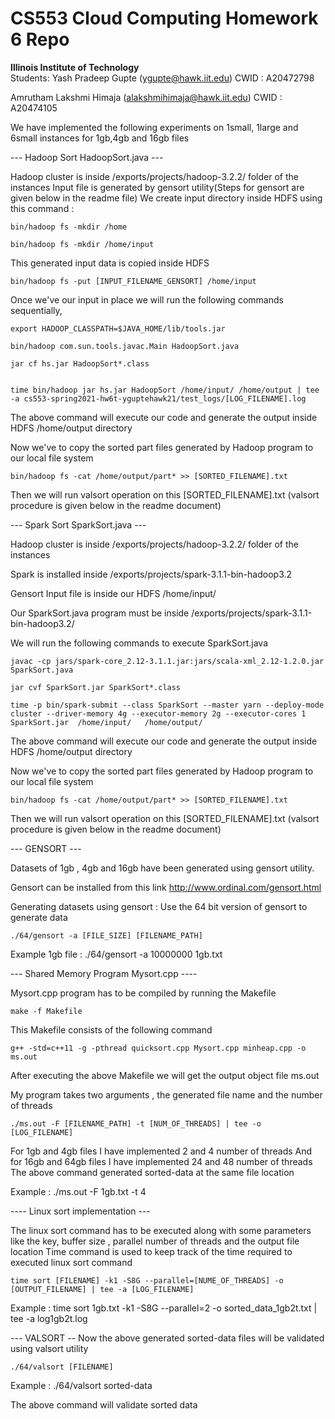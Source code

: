 # CS553 Cloud Computing Homework 6 Repo
**Illinois Institute of Technology**  
Students:
Yash Pradeep Gupte (ygupte@hawk.iit.edu) CWID : A20472798 

Amrutham Lakshmi Himaja (alakshmihimaja@hawk.iit.edu) CWID : A20474105


We have implemented the following experiments on 1small, 1large and 6small instances for 1gb,4gb and 16gb files

--- Hadoop Sort HadoopSort.java ---

Hadoop cluster is inside /exports/projects/hadoop-3.2.2/ folder of the instances
Input file is generated by gensort utility(Steps for gensort are given below in the readme file)
We create input directory inside HDFS using this command :
	
	bin/hadoop fs -mkdir /home
	
	bin/hadoop fs -mkdir /home/input
	
This generated input data is copied inside HDFS

	bin/hadoop fs -put [INPUT_FILENAME_GENSORT] /home/input

Once we've our input in place we will run the following commands sequentially,

	export HADOOP_CLASSPATH=$JAVA_HOME/lib/tools.jar

	bin/hadoop com.sun.tools.javac.Main HadoopSort.java

	jar cf hs.jar HadoopSort*.class


	time bin/hadoop jar hs.jar HadoopSort /home/input/ /home/output | tee -a cs553-spring2021-hw6t-yguptehawk21/test_logs/[LOG_FILENAME].log

The above command will execute our code and generate the output inside HDFS /home/output directory

Now we've to copy the sorted part files generated by Hadoop program to our local file system 
	
	bin/hadoop fs -cat /home/output/part* >> [SORTED_FILENAME].txt

Then we will run valsort operation on this [SORTED_FILENAME].txt (valsort procedure is given below in  the readme document)


--- Spark Sort SparkSort.java ---

Hadoop cluster is inside /exports/projects/hadoop-3.2.2/ folder of the instances

Spark is installed inside /exports/projects/spark-3.1.1-bin-hadoop3.2

Gensort Input file is inside our HDFS /home/input/

Our SparkSort.java program must be inside  /exports/projects/spark-3.1.1-bin-hadoop3.2/

We will run the following commands to execute SparkSort.java

	javac -cp jars/spark-core_2.12-3.1.1.jar:jars/scala-xml_2.12-1.2.0.jar SparkSort.java

	jar cvf SparkSort.jar SparkSort*.class

	time -p bin/spark-submit --class SparkSort --master yarn --deploy-mode cluster --driver-memory 4g --executor-memory 2g --executor-cores 1 SparkSort.jar  /home/input/   /home/output/

The above command will execute our code and generate the output inside HDFS /home/output directory

Now we've to copy the sorted part files generated by Hadoop program to our local file system 
	
	bin/hadoop fs -cat /home/output/part* >> [SORTED_FILENAME].txt

Then we will run valsort operation on this [SORTED_FILENAME].txt (valsort procedure is given below in  the readme document)


--- GENSORT ---

Datasets of 1gb , 4gb and 16gb  have been generated using gensort utility.

Gensort can be installed from this link http://www.ordinal.com/gensort.html

Generating datasets using gensort :
Use the 64 bit version of gensort to generate data

	./64/gensort -a [FILE_SIZE] [FILENAME_PATH]

Example 1gb file : ./64/gensort -a 10000000 1gb.txt

--- Shared Memory Program Mysort.cpp ----

Mysort.cpp program has to be compiled by running the Makefile

	make -f Makefile

This Makefile consists of the following command 

	g++ -std=c++11 -g -pthread quicksort.cpp Mysort.cpp minheap.cpp -o ms.out

After executing the above Makefile we will get the output object file ms.out

My program takes two arguments , the generated file name and the number of threads

	./ms.out -F [FILENAME_PATH] -t [NUM_OF_THREADS] | tee -o [LOG_FILENAME]

For 1gb and 4gb files I have implemented 2 and 4 number of threads 
And for 16gb and 64gb files I have implemented 24 and 48 number of threads 
The above command generated sorted-data at the same file location

Example : ./ms.out -F 1gb.txt -t 4

---- Linux sort implementation --- 

The linux sort command has to be executed along with some parameters like the key, buffer size , parallel number of threads and the output file location
Time command is used to keep track of the time required to executed linux sort command

	time sort [FILENAME] -k1 -S8G --parallel=[NUME_OF_THREADS] -o [OUTPUT_FILENAME] | tee -a [LOG_FILENAME]

Example : time sort 1gb.txt -k1 -S8G --parallel=2 -o sorted_data_1gb2t.txt | tee -a log1gb2t.log

--- VALSORT --
Now the above generated sorted-data files will be validated using valsort utility

	./64/valsort [FILENAME]

Example : ./64/valsort sorted-data

The above command will validate sorted data


